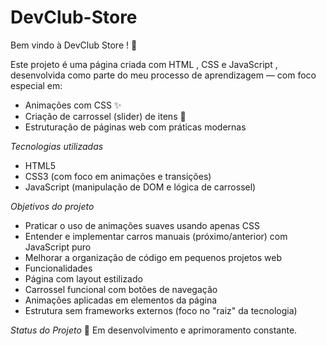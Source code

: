 # DevClub-Store

Bem vindo à DevClub Store ! 🚀

Este projeto é uma página criada com HTML , CSS e JavaScript , desenvolvida como parte do meu processo de aprendizagem — com foco especial em:

- Animações com CSS ✨
- Criação de carrossel (slider) de itens 🗾️
- Estruturação de páginas web com práticas modernas

*Tecnologias utilizadas*

- HTML5
- CSS3 (com foco em animações e transições)
- JavaScript (manipulação de DOM e lógica de carrossel)

  
*Objetivos do projeto*

- Praticar o uso de animações suaves usando apenas CSS
- Entender e implementar carros manuais (próximo/anterior) com JavaScript puro
- Melhorar a organização de código em pequenos projetos web
- Funcionalidades
- Página com layout estilizado
- Carrossel funcional com botões de navegação
- Animações aplicadas em elementos da página
- Estrutura sem frameworks externos (foco no "raiz" da tecnologia)


*Status do Projeto*
🚧 Em desenvolvimento e aprimoramento constante.
